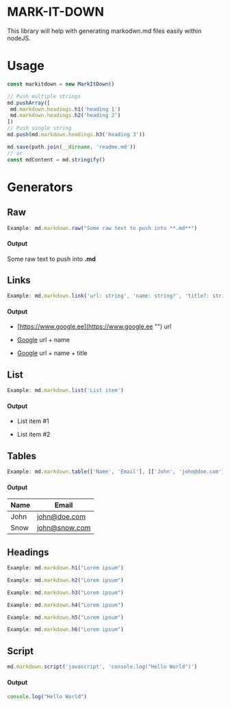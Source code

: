 # MARK-IT-DOWN
This library will help with generating markodwn.md files easily within nodeJS.
# Usage
```javascript
const markitdown = new MarkItDown()

// Push multiple strings
md.pushArray([
 md.markdown.headings.h1('heading 1')
 md.markdown.headings.h2('heading 2')
])
// Push single string
md.push(md.markdown.headings.h3('heading 3'))

md.save(path.join(__dirname, 'readme.md'))
// or
const mdContent = md.stringify()
```
# Generators
## Raw
```javascript
Example: md.markdown.raw("Some raw text to push into **.md**")
```
#### Output
Some raw text to push into **.md**
## Links
```javascript
Example: md.markdown.link('url: string', 'name: string?', 'title?: string')
```
#### Output
* [https://www.google.ee](https://www.google.ee "") url
* [Google](https://www.google.ee "") url + name
* [Google](https://www.google.ee "Google's homepage") url + name + title
## List
```javascript
Example: md.markdown.list('List item')
```
#### Output
* List item #1
* List item #2
## Tables
```javascript
Example: md.markdown.table(['Name', 'Email'], [['John', 'john@doe.com']])
```
#### Output
| Name | Email         |
| ---- | ------------- |
| John | john@doe.com  |
| Snow | john@snow.com |
## Headings
```javascript
Example: md.markdown.h1("Lorem ipsum")
```
```javascript
Example: md.markdown.h2("Lorem ipsum")
```
```javascript
Example: md.markdown.h3("Lorem ipsum")
```
```javascript
Example: md.markdown.h4("Lorem ipsum")
```
```javascript
Example: md.markdown.h5("Lorem ipsum")
```
```javascript
Example: md.markdown.h6("Lorem ipsum")
```
## Script
```javascript
md.markdown.script('javascript', 'console.log("Hello World")')
```
#### Output
```javascript
console.log("Hello World")
```